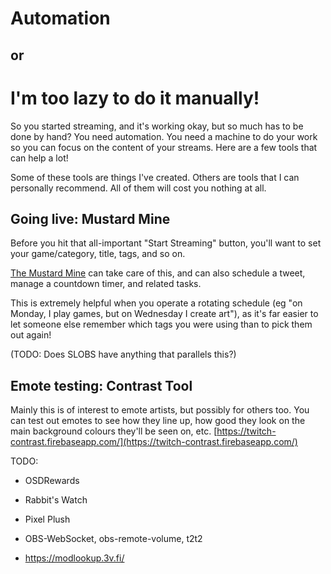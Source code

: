 # Automation
## or
# I'm too lazy to do it manually!

So you started streaming, and it's working okay, but so much has to be done by
hand? You need automation. You need a machine to do your work so you can focus
on the content of your streams. Here are a few tools that can help a lot!

Some of these tools are things I've created. Others are tools that I can
personally recommend. All of them will cost you nothing at all.

## Going live: Mustard Mine

Before you hit that all-important "Start Streaming" button, you'll want to set
your game/category, title, tags, and so on.

[The Mustard Mine](https://mustard-mine.herokuapp.com/) can take care of this,
and can also schedule a tweet, manage a countdown timer, and related tasks.

This is extremely helpful when you operate a rotating schedule (eg "on Monday,
I play games, but on Wednesday I create art"), as it's far easier to let
someone else remember which tags you were using than to pick them out again!

(TODO: Does SLOBS have anything that parallels this?)

## Emote testing: Contrast Tool

Mainly this is of interest to emote artists, but possibly for others too. You
can test out emotes to see how they line up, how good they look on the main
background colours they'll be seen on, etc. [https://twitch-contrast.firebaseapp.com/](https://twitch-contrast.firebaseapp.com/)


TODO:
* OSDRewards
* Rabbit's Watch


* Pixel Plush
* OBS-WebSocket, obs-remote-volume, t2t2
* https://modlookup.3v.fi/

